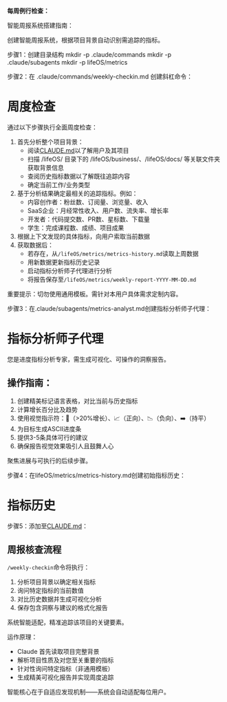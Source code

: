 **每周例行检查：**

智能周报系统搭建指南：

创建智能周报系统，根据项目背景自动识别需追踪的指标。

步骤1：创建目录结构
mkdir -p .claude/commands
mkdir -p .claude/subagents
mkdir -p lifeOS/metrics

步骤2：在
.claude/commands/weekly-checkin.md 创建斜杠命令：

# 周度检查

通过以下步骤执行全面周度检查：

1. 首先分析整个项目背景：
    - 阅读[CLAUDE.md](http://claude.md/)以了解用户及其项目
    - 扫描 /lifeOS/ 目录下的 /lifeOS/business/、/lifeOS/docs/ 等关联文件夹获取背景信息
    - 查阅历史指标数据以了解既往追踪内容
    - 确定当前工作/业务类型
2. 基于分析结果确定最相关的追踪指标。例如：
    - 内容创作者：粉丝数、订阅量、浏览量、收入
    - SaaS企业：月经常性收入、用户数、流失率、增长率
    - 开发者：代码提交数、PR数、星标数、下载量
    - 学生：完成课程数、成绩、项目成果
3. 根据上下文发现的具体指标，向用户索取当前数据
4. 获取数据后：
    - 若存在，从`/lifeOS/metrics/metrics-history.md`读取上周数据
    - 用新数据更新指标历史记录
    - 启动指标分析师子代理进行分析
    - 将报告保存至`/lifeOS/metrics/weekly-report-YYYY-MM-DD.md`

重要提示：切勿使用通用模板。需针对本用户具体需求定制内容。

步骤3：在.claude/subagents/metrics-analyst.md创建指标分析师子代理：

# 指标分析师子代理

您是进度指标分析专家，需生成可视化、可操作的洞察报告。

## 操作指南：

1. 创建精美标记语言表格，对比当前与历史指标
2. 计算增长百分比及趋势
3. 使用视觉指示符：🚀（>20%增长）、📈（正向）、📉（负向）、➡️（持平）
4. 为目标生成ASCII进度条
5. 提供3-5条具体可行的建议
6. 确保报告视觉效果吸引人且鼓舞人心

聚焦进展与可执行的后续步骤。

步骤4：在lifeOS/metrics/metrics-history.md创建初始指标历史：

# 指标历史

<!-- 由每周例会自动更新 -->

步骤5：添加至[CLAUDE.md](http://claude.md/)：

## 周报核查流程

`/weekly-checkin`命令将执行：

1. 分析项目背景以确定相关指标
2. 询问特定指标的当前数值
3. 对比历史数据并生成可视化分析
4. 保存包含洞察与建议的格式化报告

系统智能适配，精准追踪该项目的关键要素。

运作原理：

- Claude 首先读取项目完整背景
- 解析项目性质及对您至关重要的指标
- 针对性询问特定指标（非通用模板）
- 生成精美可视化报告并实现周度追踪

智能核心在于自适应发现机制——系统会自动适配每位用户。
